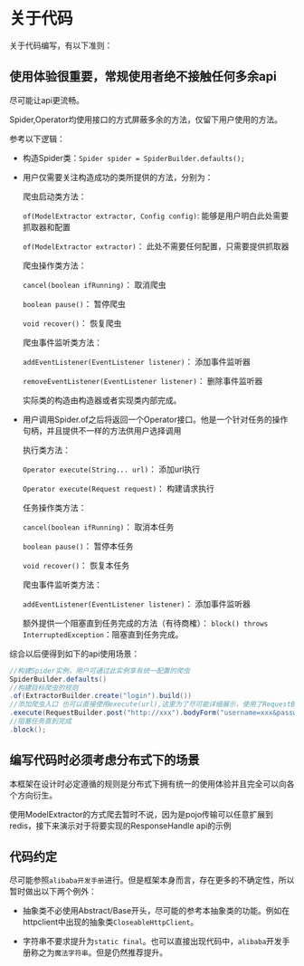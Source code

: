 # 关于代码

关于代码编写，有以下准则：

## 使用体验很重要，常规使用者绝不接触任何多余api

尽可能让api更流畅。

Spider,Operator均使用接口的方式屏蔽多余的方法，仅留下用户使用的方法。

参考以下逻辑：

* 构造Spider类：`Spider spider = SpiderBuilder.defaults();`

* 用户仅需要关注构造成功的类所提供的方法，分别为：

    爬虫启动类方法：

    `of(ModelExtractor extractor, Config config)`: 能够是用户明白此处需要抓取器和配置

    `of(ModelExtractor extractor)`： 此处不需要任何配置，只需要提供抓取器

    爬虫操作类方法：

    `cancel(boolean ifRunning)`： 取消爬虫

    `boolean pause()`： 暂停爬虫

    `void recover()`： 恢复爬虫

    爬虫事件监听类方法：

    `addEventListener(EventListener listener)`： 添加事件监听器

    `removeEventListener(EventListener listener)`： 删除事件监听器

    实际类的构造由构造器或者实现类内部完成。

* 用户调用Spider.of之后将返回一个Operator接口。他是一个针对任务的操作句柄，并且提供不一样的方法供用户选择调用

  执行类方法：

    `Operator execute(String... url)`： 添加url执行

    `Operator execute(Request request)`： 构建请求执行

  任务操作类方法：

    `cancel(boolean ifRunning)`： 取消本任务

    `boolean pause()`： 暂停本任务

    `void recover()`： 恢复本任务

  爬虫事件监听类方法：

    `addEventListener(EventListener listener)`： 添加事件监听器

  额外提供一个阻塞直到任务完成的方法（有待商榷）：
    `block() throws InterruptedException`：阻塞直到任务完成。

综合以后便得到如下的api使用场景：

```java
//构建Spider实例，用户可通过此实例享有统一配置的爬虫
SpiderBuilder.defaults()
//构建目标爬虫的规则
.of(ExtractorBuilder.create("login").build())
//添加爬虫入口 也可以直接使用execute(url),这里为了尽可能详细展示，使用了RequestBuilder来构建更具体的请求
.execute(RequestBuilder.post("http://xxx").bodyForm("username=xxx&password=xxx").build())
//阻塞任务直到完成
.block();

```

## 编写代码时必须考虑分布式下的场景

本框架在设计时必定遵循的规则是分布式下拥有统一的使用体验并且完全可以向各个方向衍生。

使用ModelExtractor的方式爬去暂时不说，因为是pojo传输可以任意扩展到redis，接下来演示对于将要实现的ResponseHandle api的示例

## 代码约定

尽可能参照`alibaba开发手册`进行。但是框架本身而言，存在更多的不确定性，所以暂时做出以下两个例外：

* 抽象类不必使用Abstract/Base开头，尽可能的参考本抽象类的功能。例如在httpclient中出现的抽象类`CloseableHttpClient`。

* 字符串不要求提升为`static final`。也可以直接出现代码中，`alibaba`开发手册称之为`魔法字符串`。但是仍然推荐提升。
